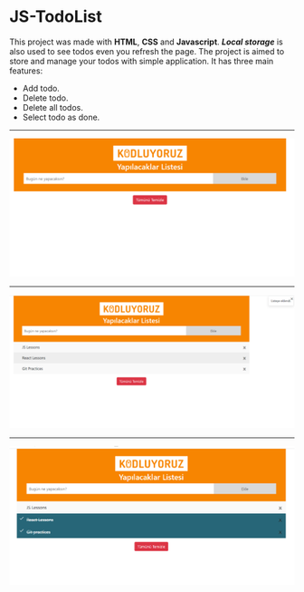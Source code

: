 # JS-TodoList
This project was made with **HTML**, **CSS** and **Javascript**. ***Local storage*** is also used to see todos even you refresh the page.
The project is aimed to store and manage your todos with simple 
application.
It has three main features:
* Add todo.
* Delete todo.
* Delete all todos.
* Select todo as done. 
****
![](images/1.png)
*****
![](images/2.png)
***
![](images/3.png)
